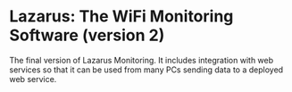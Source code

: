 Lazarus: The WiFi Monitoring Software (version 2)
===================

The final version of Lazarus Monitoring. It includes integration with web services so that it can be used from many PCs sending data to a deployed web service.

